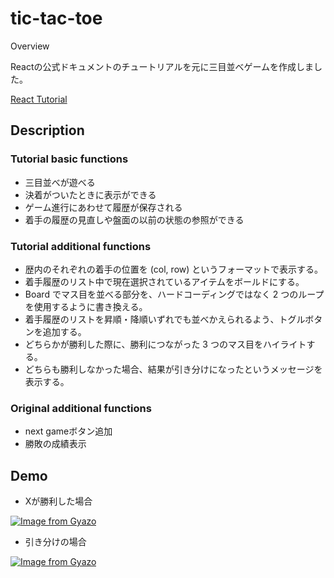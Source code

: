 tic-tac-toe
====

Overview

Reactの公式ドキュメントのチュートリアルを元に三目並べゲームを作成しました。

[React Tutorial](https://ja.reactjs.org/tutorial/tutorial.html)

## Description

### Tutorial basic functions

- 三目並べが遊べる
- 決着がついたときに表示ができる
- ゲーム進行にあわせて履歴が保存される
- 着手の履歴の見直しや盤面の以前の状態の参照ができる

### Tutorial additional functions

- 歴内のそれぞれの着手の位置を (col, row) というフォーマットで表示する。
- 着手履歴のリスト中で現在選択されているアイテムをボールドにする。
- Board でマス目を並べる部分を、ハードコーディングではなく 2 つのループを使用するように書き換える。
- 着手履歴のリストを昇順・降順いずれでも並べかえられるよう、トグルボタンを追加する。
- どちらかが勝利した際に、勝利につながった 3 つのマス目をハイライトする。
- どちらも勝利しなかった場合、結果が引き分けになったというメッセージを表示する。

### Original additional functions

- next gameボタン追加
- 勝敗の成績表示

## Demo

- Xが勝利した場合

[![Image from Gyazo](https://i.gyazo.com/7ab96a42d407e39e45febbc934d40bcb.gif)](https://gyazo.com/7ab96a42d407e39e45febbc934d40bcb)

- 引き分けの場合

[![Image from Gyazo](https://i.gyazo.com/067db4c932c794616f2698c7c263565e.gif)](https://gyazo.com/067db4c932c794616f2698c7c263565e)
